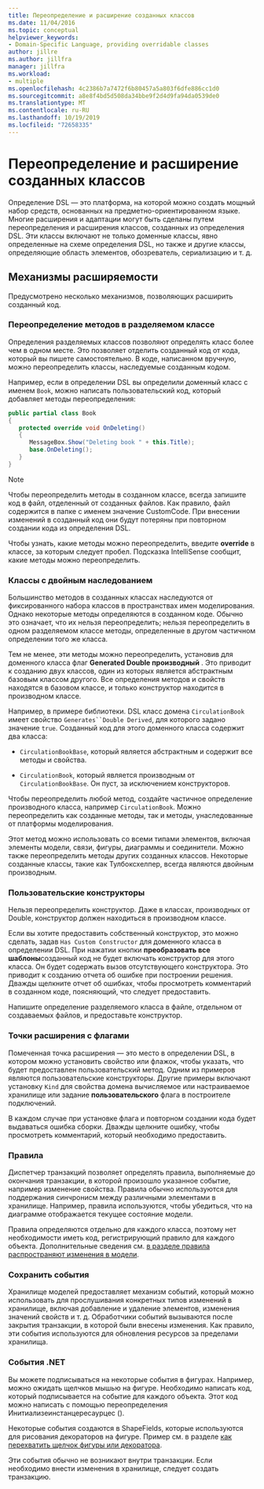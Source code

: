 ```yaml
---
title: Переопределение и расширение созданных классов
ms.date: 11/04/2016
ms.topic: conceptual
helpviewer_keywords:
- Domain-Specific Language, providing overridable classes
author: jillre
ms.author: jillfra
manager: jillfra
ms.workload:
- multiple
ms.openlocfilehash: 4c2386b7a7472f6b80457a5a803f6dfe886cc1d0
ms.sourcegitcommit: a8e8f4bd5d508da34bbe9f2d4d9fa94da0539de0
ms.translationtype: MT
ms.contentlocale: ru-RU
ms.lasthandoff: 10/19/2019
ms.locfileid: "72658335"
---
```

# <a name="override-and-extend-the-generated-classes"></a>Переопределение и расширение созданных классов

Определение DSL — это платформа, на которой можно создать мощный набор средств, основанных на предметно-ориентированном языке. Многие расширения и адаптации могут быть сделаны путем переопределения и расширения классов, созданных из определения DSL. Эти классы включают не только доменные классы, явно определенные на схеме определения DSL, но также и другие классы, определяющие область элементов, обозреватель, сериализацию и т. д.

## <a name="extensibility-mechanisms"></a>Механизмы расширяемости

Предусмотрено несколько механизмов, позволяющих расширить созданный код.

### <a name="override-methods-in-a-partial-class"></a>Переопределение методов в разделяемом классе

Определения разделяемых классов позволяют определять класс более чем в одном месте. Это позволяет отделить созданный код от кода, который вы пишете самостоятельно. В коде, написанном вручную, можно переопределить классы, наследуемые созданным кодом.

Например, если в определении DSL вы определили доменный класс с именем `Book`, можно написать пользовательский код, который добавляет методы переопределения:

```csharp
public partial class Book
{
   protected override void OnDeleting()
   {
      MessageBox.Show("Deleting book " + this.Title);
      base.OnDeleting();
   }
}
```

> [!NOTE]
> Чтобы переопределить методы в созданном классе, всегда запишите код в файл, отделенный от созданных файлов. Как правило, файл содержится в папке с именем значение CustomCode. При внесении изменений в созданный код они будут потеряны при повторном создании кода из определения DSL.

Чтобы узнать, какие методы можно переопределить, введите **override** в классе, за которым следует пробел. Подсказка IntelliSense сообщит, какие методы можно переопределить.

### <a name="double-derived-classes"></a>Классы с двойным наследованием

Большинство методов в созданных классах наследуются от фиксированного набора классов в пространствах имен моделирования. Однако некоторые методы определяются в созданном коде. Обычно это означает, что их нельзя переопределить; нельзя переопределить в одном разделяемом классе методы, определенные в другом частичном определении того же класса.

Тем не менее, эти методы можно переопределить, установив для доменного класса флаг **Generated Double производный** . Это приводит к созданию двух классов, один из которых является абстрактным базовым классом другого. Все определения методов и свойств находятся в базовом классе, и только конструктор находится в производном классе.

Например, в примере библиотеки. DSL класс домена `CirculationBook` имеет свойство `Generates``Double Derived`, для которого задано значение `true`. Созданный код для этого доменного класса содержит два класса:

- `CirculationBookBase`, который является абстрактным и содержит все методы и свойства.

- `CirculationBook`, который является производным от `CirculationBookBase`. Он пуст, за исключением конструкторов.

Чтобы переопределить любой метод, создайте частичное определение производного класса, например `CirculationBook`. Можно переопределить как созданные методы, так и методы, унаследованные от платформы моделирования.

Этот метод можно использовать со всеми типами элементов, включая элементы модели, связи, фигуры, диаграммы и соединители. Можно также переопределить методы других созданных классов. Некоторые созданные классы, такие как Тулбоксхелпер, всегда являются двойным производным.

### <a name="custom-constructors"></a>Пользовательские конструкторы

Нельзя переопределить конструктор. Даже в классах, производных от Double, конструктор должен находиться в производном классе.

Если вы хотите предоставить собственный конструктор, это можно сделать, задав `Has Custom Constructor` для доменного класса в определении DSL. При нажатии кнопки **преобразовать все шаблоны**созданный код не будет включать конструктор для этого класса. Он будет содержать вызов отсутствующего конструктора. Это приводит к созданию отчета об ошибке при построении решения. Дважды щелкните отчет об ошибках, чтобы просмотреть комментарий в созданном коде, поясняющий, что следует предоставить.

Напишите определение разделяемого класса в файле, отдельном от создаваемых файлов, и предоставьте конструктор.

### <a name="flagged-extension-points"></a>Точки расширения с флагами

Помеченная точка расширения — это место в определении DSL, в котором можно установить свойство или флажок, чтобы указать, что будет предоставлен пользовательский метод. Одним из примеров являются пользовательские конструкторы. Другие примеры включают установку `Kind` для свойства домена вычисляемое или настраиваемое хранилище или задание **пользовательского** флага в построителе подключений.

В каждом случае при установке флага и повторном создании кода будет выдаваться ошибка сборки. Дважды щелкните ошибку, чтобы просмотреть комментарий, который необходимо предоставить.

### <a name="rules"></a>Правила

Диспетчер транзакций позволяет определять правила, выполняемые до окончания транзакции, в которой произошло указанное событие, например изменение свойства. Правила обычно используются для поддержания синчронисм между различными элементами в хранилище. Например, правила используются, чтобы убедиться, что на диаграмме отображается текущее состояние модели.

Правила определяются отдельно для каждого класса, поэтому нет необходимости иметь код, регистрирующий правило для каждого объекта. Дополнительные сведения см. [в разделе правила распространяют изменения в модели](../modeling/rules-propagate-changes-within-the-model.md).

### <a name="store-events"></a>Сохранить события

Хранилище моделей предоставляет механизм событий, который можно использовать для прослушивания конкретных типов изменений в хранилище, включая добавление и удаление элементов, изменения значений свойств и т. д. Обработчики событий вызываются после закрытия транзакции, в которой были внесены изменения. Как правило, эти события используются для обновления ресурсов за пределами хранилища.

### <a name="net-events"></a>События .NET

Вы можете подписываться на некоторые события в фигурах. Например, можно ожидать щелчков мышью на фигуре. Необходимо написать код, который подписывается на событие для каждого объекта. Этот код можно написать с помощью переопределения Инитиализеинстанцересаурцес ().

Некоторые события создаются в ShapeFields, которые используются для рисования декораторов на фигуре. Пример см. в разделе [как перехватить щелчок фигуры или декоратора](../modeling/how-to-intercept-a-click-on-a-shape-or-decorator.md).

Эти события обычно не возникают внутри транзакции. Если необходимо внести изменения в хранилище, следует создать транзакцию.